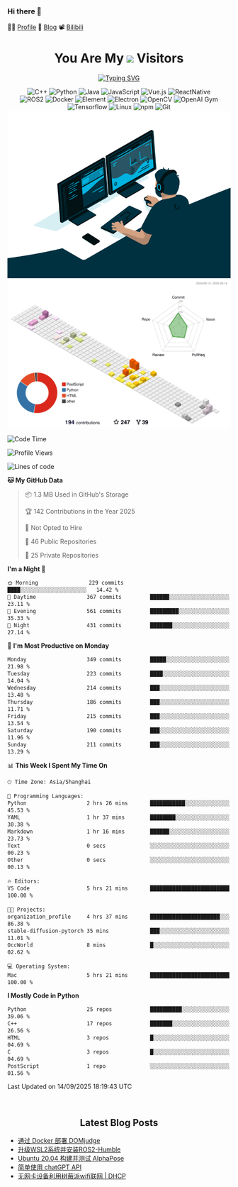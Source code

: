 ### Hi there 👋

👨‍🎓 [Profile](https://fateryu.github.io/) 📓 [Blog](https://fater.top/) 📽️ [Bilibili](https://space.bilibili.com/188667355)

<div align="center">
  <h1>
    You Are My <img src="https://profile-counter.glitch.me/fateryu/count.svg"> Visitors
  </h1>
  <!--<img align="center" src="https://github-readme-stats-git-masterrstaa-rickstaa.vercel.app/api?username=FaterYU&show_icons=true&count_private=true"/>-->

  <a href="https://git.io/typing-svg"><img src="https://readme-typing-svg.demolab.com?font=Fira+Code&pause=500&center=true&vCenter=true&random=false&width=435&lines=Talk+is+cheap.+Show+me+the+code." alt="Typing SVG" /></a>

  <img src="https://img.shields.io/badge/C++-512BD4?style=flat-square&logo=cplusplus&logoColor=ffffff" alt="C++">
  <img src="https://img.shields.io/badge/-Python-37A6AB?style=flat-square&logo=python&logoColor=ffffff" alt="Python">
  <img src="https://img.shields.io/badge/-Java-007396?style=flat-square&logo=java&logoColor=ffffff" alt="Java">
  <img src="https://img.shields.io/badge/JavaScript-F7DF1E?style=flat-square&logo=JavaScript&logoColor=ffffff" alt="JavaScript">
  <img src="https://img.shields.io/badge/-Vue.js-4FC08D?style=flat-square&logo=Vue.js&logoColor=ffffff" alt="Vue.js">
  <img src="https://img.shields.io/badge/ReactNative-813144?style=flat-square&logo=react&logoColor=ffffff" alt="ReactNative">
  </br>
  <img src="https://img.shields.io/badge/-ROS2-8DD6F9?style=flat-square&logo=ros&logoColor=ffffff" alt="ROS2">
  <img src="https://img.shields.io/badge/Docker-2496ED?style=flat-square&logo=docker&logoColor=ffffff" alt="Docker">
  <img src="https://img.shields.io/badge/-Element-02845A?style=flat-square&logo=electron&logoColor=ffffff" alt="Element">
  <img src="https://img.shields.io/badge/-Electron-002D71?style=flat-square&logo=element&logoColor=ffffff" alt="Electron">
  <img src="https://img.shields.io/badge/-OpenCV-361522?style=flat-square&logo=opencv&logoColor=ffffff" alt="OpenCV">
  <img src="https://img.shields.io/badge/-OpenAIGym-91302E?style=flat-square&logo=openaigym&logoColor=ffffff" alt="OpenAI Gym">
  </br>
  <img src="https://img.shields.io/badge/-Tensorflow-204366?style=flat-square&logo=tensorflow&logoColor=ffffff" alt="Tensorflow">
  <img src="https://img.shields.io/badge/-Linux-333333?style=flat-square&logo=linux&logoColor=white" alt="Linux">
  <img src="https://img.shields.io/badge/-NPM-CB3837?style=flat-square&logo=npm&logoColor=white" alt="npm">
  <img src="https://img.shields.io/badge/-Git-f05032?style=flat-square&logo=git&logoColor=white" alt="Git">
  </br>
  <img alt="GIF" src="./code.gif?raw=true" />
  </br>
  <!--<img src="https://github-readme-stats.vercel.app/api/top-langs/?username=fateryu&hide=HTML&langs_count=5">-->
  <img src="./profile-3d-contrib/profile-south-season-animate.svg">
  </br>
</div>

<!--START_SECTION:waka-->
![Code Time](http://img.shields.io/badge/Code%20Time-545%20hrs%2051%20mins-blue)

![Profile Views](http://img.shields.io/badge/Profile%20Views-8-blue)

![Lines of code](https://img.shields.io/badge/From%20Hello%20World%20I%27ve%20Written-13.2%20million%20lines%20of%20code-blue)

**🐱 My GitHub Data** 

> 📦 1.3 MB Used in GitHub's Storage 
 > 
> 🏆 142 Contributions in the Year 2025
 > 
> 🚫 Not Opted to Hire
 > 
> 📜 46 Public Repositories 
 > 
> 🔑 25 Private Repositories 
 > 
**I'm a Night 🦉** 

```text
🌞 Morning                229 commits         ████░░░░░░░░░░░░░░░░░░░░░   14.42 % 
🌆 Daytime                367 commits         ██████░░░░░░░░░░░░░░░░░░░   23.11 % 
🌃 Evening                561 commits         █████████░░░░░░░░░░░░░░░░   35.33 % 
🌙 Night                  431 commits         ███████░░░░░░░░░░░░░░░░░░   27.14 % 
```
📅 **I'm Most Productive on Monday** 

```text
Monday                   349 commits         █████░░░░░░░░░░░░░░░░░░░░   21.98 % 
Tuesday                  223 commits         ████░░░░░░░░░░░░░░░░░░░░░   14.04 % 
Wednesday                214 commits         ███░░░░░░░░░░░░░░░░░░░░░░   13.48 % 
Thursday                 186 commits         ███░░░░░░░░░░░░░░░░░░░░░░   11.71 % 
Friday                   215 commits         ███░░░░░░░░░░░░░░░░░░░░░░   13.54 % 
Saturday                 190 commits         ███░░░░░░░░░░░░░░░░░░░░░░   11.96 % 
Sunday                   211 commits         ███░░░░░░░░░░░░░░░░░░░░░░   13.29 % 
```


📊 **This Week I Spent My Time On** 

```text
🕑︎ Time Zone: Asia/Shanghai

💬 Programming Languages: 
Python                   2 hrs 26 mins       ███████████░░░░░░░░░░░░░░   45.53 % 
YAML                     1 hr 37 mins        ████████░░░░░░░░░░░░░░░░░   30.38 % 
Markdown                 1 hr 16 mins        ██████░░░░░░░░░░░░░░░░░░░   23.73 % 
Text                     0 secs              ░░░░░░░░░░░░░░░░░░░░░░░░░   00.23 % 
Other                    0 secs              ░░░░░░░░░░░░░░░░░░░░░░░░░   00.13 % 

🔥 Editors: 
VS Code                  5 hrs 21 mins       █████████████████████████   100.00 % 

🐱‍💻 Projects: 
organization_profile     4 hrs 37 mins       ██████████████████████░░░   86.38 % 
stable-diffusion-pytorch 35 mins             ███░░░░░░░░░░░░░░░░░░░░░░   11.01 % 
OccWorld                 8 mins              █░░░░░░░░░░░░░░░░░░░░░░░░   02.62 % 

💻 Operating System: 
Mac                      5 hrs 21 mins       █████████████████████████   100.00 % 
```

**I Mostly Code in Python** 

```text
Python                   25 repos            ██████████░░░░░░░░░░░░░░░   39.06 % 
C++                      17 repos            ███████░░░░░░░░░░░░░░░░░░   26.56 % 
HTML                     3 repos             █░░░░░░░░░░░░░░░░░░░░░░░░   04.69 % 
C                        3 repos             █░░░░░░░░░░░░░░░░░░░░░░░░   04.69 % 
PostScript               1 repo              ░░░░░░░░░░░░░░░░░░░░░░░░░   01.56 % 
```




 Last Updated on 14/09/2025 18:19:43 UTC
<!--END_SECTION:waka-->

<div align="center">
  </br>
  <h2>
    Latest Blog Posts
  </h2>
</div>

<!-- BLOGPOSTS:START -->
- [通过 Docker 部署 DOMjudge](https://fater.top/record/domjudge-docker-config/)
- [升级WSL2系统并安装ROS2-Humble](https://fater.top/record/upgrade-wsl-system-install-ros2-humble/)
- [Ubuntu 20.04 构建并测试 AlphaPose](https://fater.top/usage/build-test-alphapose/)
- [简单使用 chatGPT API](https://fater.top/usage/use-chatgpt-api/)
- [无网卡设备利用树莓派wifi联网 | DHCP](https://fater.top/record/raspi-relay-wifi/)
<!-- BLOGPOSTS:END -->
